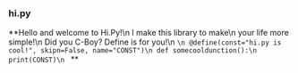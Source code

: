 ### hi.py

**Hello and welcome to Hi.Py!\n
I make this library to make\n
your life more simple!\n
Did you C-Boy? Define is for you!\n
`\n
@define(const="hi.py is cool!", skipn=False, name="CONST")\n
def somecooldunction():\n
  print(CONST)\n
`
**
